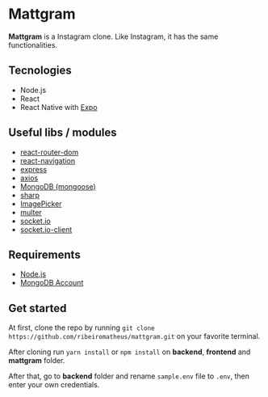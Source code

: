 # Mattgram
**Mattgram** is a Instagram clone. Like Instagram, it has the same functionalities.

## Tecnologies
- Node.js
- React
- React Native with [Expo](https://expo.io/learn)

## Useful libs / modules
- [react-router-dom](https://github.com/ReactTraining/react-router/tree/master/packages/react-router-dom)
- [react-navigation](https://github.com/react-navigation/react-navigation)
- [express](https://github.com/expressjs/express)
- [axios](https://github.com/axios/axios)
- [MongoDB (mongoose)](https://github.com/Automattic/mongoose)
- [sharp](https://github.com/lovell/sharp)
- [ImagePicker](https://docs.expo.io/versions/latest/sdk/imagepicker/)
- [multer](https://github.com/expressjs/multer)
- [socket.io](https://github.com/socketio/socket.io)
- [socket.io-client](https://github.com/socketio/socket.io-client)

## Requirements
- [Node.js](https://nodejs.org)
- [MongoDB Account](https://www.mongodb.com/cloud/atlas/efficiency?utm_source=google&utm_campaign=gs_americas_brazil_search_brand_atlas_desktop&utm_term=mongo%20atlas&utm_medium=cpc_paid_search&utm_ad=e&_bt=335229503988&_bn=g&gclid=EAIaIQobChMIhtmIud_E5gIVEISRCh0sygfvEAAYASABEgLGCvD_BwE)

## Get started
At first, clone the repo by running `git clone https://github.com/ribeiromatheus/mattgram.git` on your favorite terminal.

After cloning run `yarn install` or `npm install` on **backend**, **frontend** and **mattgram** folder.

After that, go to **backend** folder and rename `sample.env` file to `.env`, then enter your own credentials.